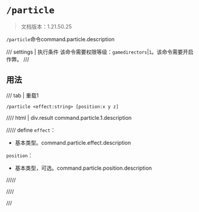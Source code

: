 # `/particle`

> 文档版本：1.21.50.25

`/particle`命令command.particle.description

/// settings | 执行条件
该命令需要权限等级：`gamedirectors`|`1`。该命令需要开启作弊。
///

## 用法

/// tab | 重载1
```mcfunction
/particle <effect:string> [position:x y z]
```

//// html | div.result
command.particle.1.description

///// define
`effect`：<!-- md:samp string -->

- 基本类型。command.particle.effect.description

`position`：<!-- md:samp x y z -->

- 基本类型，可选。command.particle.position.description


/////

////

///
